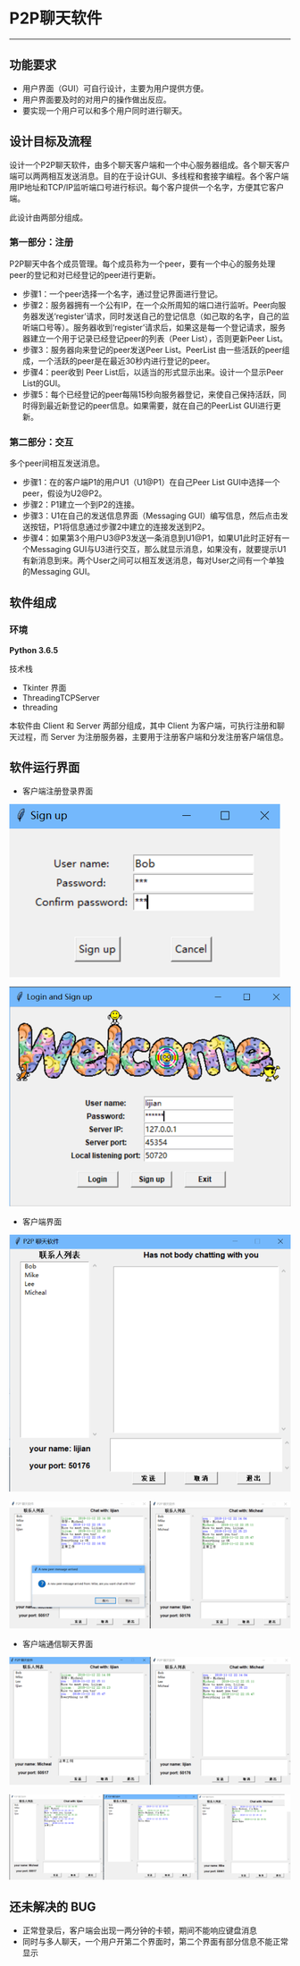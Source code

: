 # P2P聊天软件

----

## 功能要求
* 用户界面（GUI）可自行设计，主要为用户提供方便。
* 用户界面要及时的对用户的操作做出反应。
* 要实现一个用户可以和多个用户同时进行聊天。

## 设计目标及流程
设计一个P2P聊天软件，由多个聊天客户端和一个中心服务器组成。各个聊天客户端可以两两相互发送消息。目的在于设计GUI、多线程和套接字编程。各个客户端用IP地址和TCP/IP监听端口号进行标识。每个客户提供一个名字，方便其它客户端。

此设计由两部分组成。

### 第一部分：注册
P2P聊天中各个成员管理。每个成员称为一个peer，要有一个中心的服务处理peer的登记和对已经登记的peer进行更新。
* 步骤1：一个peer选择一个名字，通过登记界面进行登记。
* 步骤2：服务器拥有一个公有IP，在一个众所周知的端口进行监听。Peer向服务器发送‘register’请求，同时发送自己的登记信息（如己取的名字，自己的监听端口号等）。服务器收到‘register’请求后，如果这是每一个登记请求，服务器建立一个用于记录已经登记peer的列表（Peer List），否则更新Peer List。
* 步骤3：服务器向来登记的peer发送Peer List。PeerList 由一些活跃的peer组成，一个活跃的peer是在最近30秒内进行登记的peer。
* 步骤4：peer收到 Peer List后，以适当的形式显示出来。设计一个显示Peer List的GUI。
* 步骤5：每个已经登记的peer每隔15秒向服务器登记，来使自己保持活跃，同时得到最近新登记的peer信息。如果需要，就在自己的PeerList GUI进行更新。

### 第二部分：交互
多个peer间相互发送消息。
* 步骤1：在的客户端P1的用户U1（U1@P1）在自己Peer List GUI中选择一个peer，假设为U2@P2。
* 步骤2：P1建立一个到P2的连接。
* 步骤3：U1在自己的发送信息界面（Messaging GUI）编写信息，然后点击发送按钮，P1将信息通过步骤2中建立的连接发送到P2。
* 步骤4：如果第3个用户U3@P3发送一条消息到U1@P1，如果U1此时正好有一个Messaging GUI与U3进行交互，那么就显示消息，如果没有，就要提示U1有新消息到来。两个User之间可以相互发送消息，每对User之间有一个单独的Messaging GUI。

## 软件组成
### 环境
 **Python 3.6.5**

技术栈
* Tkinter     界面
* ThreadingTCPServer
* threading

本软件由 Client 和 Server 两部分组成，其中 Client 为客户端，可执行注册和聊天过程，而 Server 为注册服务器，主要用于注册客户端和分发注册客户端信息。


## 软件运行界面
* 客户端注册登录界面

![客户端注册界面](./screenshot/注册.gif)

![客户端登录界面](./screenshot/登录.gif)

* 客户端界面

![客户端界面](./screenshot/登录成功1.gif)

![客户端界面（新消息）](./screenshot/新的聊天提示框.gif)

* 客户端通信聊天界面

![正常聊天界面](./screenshot/正常聊天1.gif)

![同时与两人聊天](./screenshot/同时与两人聊天.gif)



## 还未解决的 BUG
* 正常登录后，客户端会出现一两分钟的卡顿，期间不能响应键盘消息
* 同时与多人聊天，一个用户开第二个界面时，第二个界面有部分信息不能正常显示
